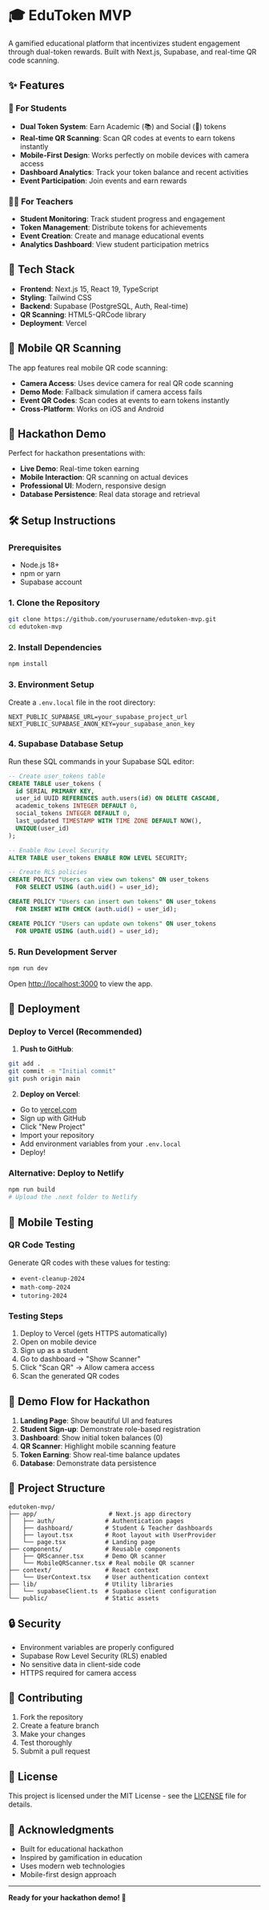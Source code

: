 # 🎓 EduToken MVP

A gamified educational platform that incentivizes student engagement through dual-token rewards. Built with Next.js, Supabase, and real-time QR code scanning.

## ✨ Features

### 🎯 For Students
- **Dual Token System**: Earn Academic (📚) and Social (🤝) tokens
- **Real-time QR Scanning**: Scan QR codes at events to earn tokens instantly
- **Mobile-First Design**: Works perfectly on mobile devices with camera access
- **Dashboard Analytics**: Track your token balance and recent activities
- **Event Participation**: Join events and earn rewards

### 👨‍🏫 For Teachers
- **Student Monitoring**: Track student progress and engagement
- **Token Management**: Distribute tokens for achievements
- **Event Creation**: Create and manage educational events
- **Analytics Dashboard**: View student participation metrics

## 🚀 Tech Stack

- **Frontend**: Next.js 15, React 19, TypeScript
- **Styling**: Tailwind CSS
- **Backend**: Supabase (PostgreSQL, Auth, Real-time)
- **QR Scanning**: HTML5-QRCode library
- **Deployment**: Vercel

## 📱 Mobile QR Scanning

The app features real mobile QR code scanning:
- **Camera Access**: Uses device camera for real QR code scanning
- **Demo Mode**: Fallback simulation if camera access fails
- **Event QR Codes**: Scan codes at events to earn tokens instantly
- **Cross-Platform**: Works on iOS and Android

## 🎯 Hackathon Demo

Perfect for hackathon presentations with:
- **Live Demo**: Real-time token earning
- **Mobile Interaction**: QR scanning on actual devices
- **Professional UI**: Modern, responsive design
- **Database Persistence**: Real data storage and retrieval

## 🛠️ Setup Instructions

### Prerequisites
- Node.js 18+ 
- npm or yarn
- Supabase account

### 1. Clone the Repository
```bash
git clone https://github.com/yourusername/edutoken-mvp.git
cd edutoken-mvp
```

### 2. Install Dependencies
```bash
npm install
```

### 3. Environment Setup
Create a `.env.local` file in the root directory:
```env
NEXT_PUBLIC_SUPABASE_URL=your_supabase_project_url
NEXT_PUBLIC_SUPABASE_ANON_KEY=your_supabase_anon_key
```

### 4. Supabase Database Setup
Run these SQL commands in your Supabase SQL editor:

```sql
-- Create user_tokens table
CREATE TABLE user_tokens (
  id SERIAL PRIMARY KEY,
  user_id UUID REFERENCES auth.users(id) ON DELETE CASCADE,
  academic_tokens INTEGER DEFAULT 0,
  social_tokens INTEGER DEFAULT 0,
  last_updated TIMESTAMP WITH TIME ZONE DEFAULT NOW(),
  UNIQUE(user_id)
);

-- Enable Row Level Security
ALTER TABLE user_tokens ENABLE ROW LEVEL SECURITY;

-- Create RLS policies
CREATE POLICY "Users can view own tokens" ON user_tokens
  FOR SELECT USING (auth.uid() = user_id);

CREATE POLICY "Users can insert own tokens" ON user_tokens
  FOR INSERT WITH CHECK (auth.uid() = user_id);

CREATE POLICY "Users can update own tokens" ON user_tokens
  FOR UPDATE USING (auth.uid() = user_id);
```

### 5. Run Development Server
```bash
npm run dev
```

Open [http://localhost:3000](http://localhost:3000) to view the app.

## 🚀 Deployment

### Deploy to Vercel (Recommended)

1. **Push to GitHub**:
```bash
git add .
git commit -m "Initial commit"
git push origin main
```

2. **Deploy on Vercel**:
- Go to [vercel.com](https://vercel.com)
- Sign up with GitHub
- Click "New Project"
- Import your repository
- Add environment variables from your `.env.local`
- Deploy!

### Alternative: Deploy to Netlify
```bash
npm run build
# Upload the .next folder to Netlify
```

## 📱 Mobile Testing

### QR Code Testing
Generate QR codes with these values for testing:
- `event-cleanup-2024`
- `math-comp-2024`
- `tutoring-2024`

### Testing Steps
1. Deploy to Vercel (gets HTTPS automatically)
2. Open on mobile device
3. Sign up as a student
4. Go to dashboard → "Show Scanner"
5. Click "Scan QR" → Allow camera access
6. Scan the generated QR codes

## 🎯 Demo Flow for Hackathon

1. **Landing Page**: Show beautiful UI and features
2. **Student Sign-up**: Demonstrate role-based registration
3. **Dashboard**: Show initial token balances (0)
4. **QR Scanner**: Highlight mobile scanning feature
5. **Token Earning**: Show real-time balance updates
6. **Database**: Demonstrate data persistence

## 🔧 Project Structure

```
edutoken-mvp/
├── app/                    # Next.js app directory
│   ├── auth/              # Authentication pages
│   ├── dashboard/         # Student & Teacher dashboards
│   ├── layout.tsx         # Root layout with UserProvider
│   └── page.tsx           # Landing page
├── components/            # Reusable components
│   ├── QRScanner.tsx      # Demo QR scanner
│   └── MobileQRScanner.tsx # Real mobile QR scanner
├── context/               # React context
│   └── UserContext.tsx    # User authentication context
├── lib/                   # Utility libraries
│   └── supabaseClient.ts  # Supabase client configuration
└── public/                # Static assets
```

## 🔒 Security

- Environment variables are properly configured
- Supabase Row Level Security (RLS) enabled
- No sensitive data in client-side code
- HTTPS required for camera access

## 🤝 Contributing

1. Fork the repository
2. Create a feature branch
3. Make your changes
4. Test thoroughly
5. Submit a pull request

## 📄 License

This project is licensed under the MIT License - see the [LICENSE](LICENSE) file for details.

## 🎉 Acknowledgments

- Built for educational hackathon
- Inspired by gamification in education
- Uses modern web technologies
- Mobile-first design approach

---

**Ready for your hackathon demo! 🚀**
